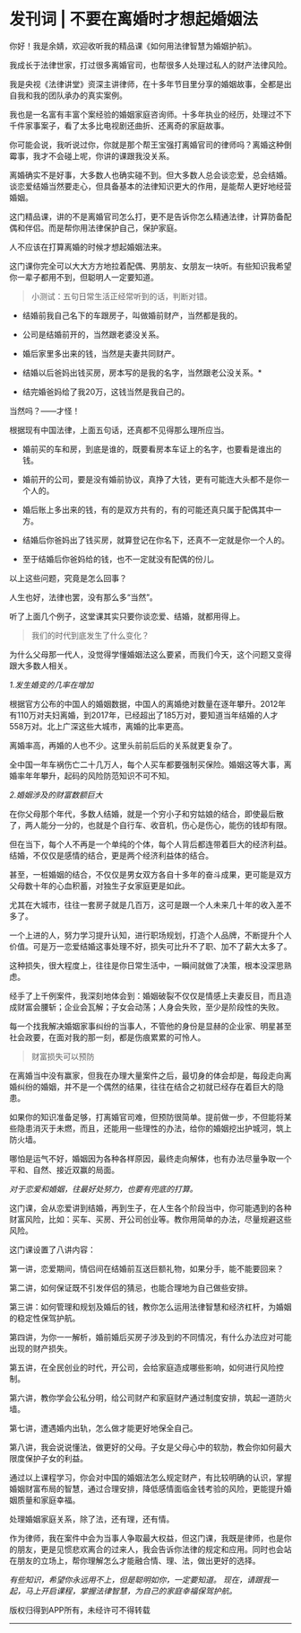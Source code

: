 # 发刊词 | 不要在离婚时才想起婚姻法

你好！我是余婧，欢迎收听我的精品课《如何用法律智慧为婚姻护航》。

我成长于法律世家，打过很多离婚官司，也帮很多人处理过私人的财产法律风险。

我是央视《法律讲堂》资深主讲律师，在十多年节目里分享的婚姻故事，全都是出自我和我的团队承办的真实案例。

我也是一名富有丰富个案经验的婚姻家庭咨询师。十多年执业的经历，处理过不下千件家事案子，看了太多比电视剧还曲折、还离奇的家庭故事。

你可能会说，我听说过你，你就是那个帮王宝强打离婚官司的律师吗？离婚这种倒霉事，我才不会碰上呢，你讲的课跟我没关系。

离婚确实不是好事，大多数人也确实碰不到。但大多数人总会谈恋爱，总会结婚。谈恋爱结婚当然要走心，但具备基本的法律知识更大的作用，是能帮人更好地经营婚姻。

这门精品课，讲的不是离婚官司怎么打，更不是告诉你怎么精通法律，计算防备配偶和伴侣。而是帮你用法律保护自己，保护家庭。

人不应该在打算离婚的时候才想起婚姻法来。

这门课你完全可以大大方方地拉着配偶、男朋友、女朋友一块听。有些知识我希望你一辈子都用不到，但聪明人一定要知道。

> 小测试：五句日常生活正经常听到的话，判断对错。

* 结婚前我自己名下的车跟房子，叫做婚前财产，当然都是我的。

* 公司是结婚前开的，当然跟老婆没关系。

* 婚后家里多出来的钱，当然是夫妻共同财产。

* 结婚以后爸妈出钱买房，房本写的是我的名字，当然跟老公没关系。*  

* 结完婚爸妈给了我20万，这钱当然是我自己的。

当然吗？——才怪！

根据现有中国法律，上面五句话，还真都不见得那么理所应当。

* 婚前买的车和房，到底是谁的，既要看房本车证上的名字，也要看是谁出的钱。

* 婚前开的公司，要是没有婚前协议，真挣了大钱，更有可能连大头都不是你一个人的。

* 婚后账上多出来的钱，有的是双方共有的，有的可能还真只属于配偶其中一方。

* 结婚后你爸妈出了钱买房，就算登记在你名下，还真不一定就是你一个人的。

* 至于结婚后你爸妈给的钱，也不一定就没有配偶的份儿。

以上这些问题，究竟是怎么回事？

人生也好，法律也罢，没有那么多“当然”。

听了上面几个例子，这堂课其实只要你谈恋爱、结婚，就都用得上。

> 我们的时代到底发生了什么变化？

为什么父母那一代人，没觉得学懂婚姻法这么要紧，而我们今天，这个问题又变得跟大多数人相关。

 *1.发生婚变的几率在增加*

根据官方公布的中国人的婚姻数据，中国人的离婚绝对数量在逐年攀升。2012年有110万对夫妇离婚，到2017年，已经超出了185万对，要知道当年结婚的人才558万对。北上广深这些大城市，离婚的比率更高。

离婚率高，再婚的人也不少。这里头前前后后的关系就更复杂了。

全中国一年车祸伤亡二十几万人，每个人买车都要强制买保险。婚姻这等大事，离婚率年年攀升，起码的风险防范知识不可不知。

 *2.婚姻涉及的财富数额巨大*

在你父母那个年代，多数人结婚，就是一个穷小子和穷姑娘的结合，即使最后散了，两人能分一分的，也就是个自行车、收音机，伤心是伤心，能伤的钱却有限。

但在当下，每个人不再是一个单纯的个体，每个人背后都连带着巨大的经济利益。结婚，不仅仅是感情的结合，更是两个经济利益体的结合。

甚至，一桩婚姻的结合，不仅仅是男女双方各自十多年的奋斗成果，更可能是双方父母数十年的心血积蓄，对独生子女家庭更是如此。

尤其在大城市，往往一套房子就是几百万，这可是跟一个人未来几十年的收入差不多了。

一个上进的人，努力学习提升认知，进行职场规划，打造个人品牌，不断提升个人价值。可是万一恋爱结婚这事处理不好，损失可比升不了职、加不了薪大太多了。

这种损失，很大程度上，往往是你日常生活中，一瞬间就做了决策，根本没深思熟虑。

经手了上千例案件，我深刻地体会到：婚姻破裂不仅仅是情感上夫妻反目，而且造成财富会腰斩；企业会瓦解；子女会动荡；人身会失败，至少是阶段性的失败。

每一个找我解决婚姻家事纠纷的当事人，不管他的身份是显赫的企业家、明星甚至社会政要，在面对我的那一刻，都是伤痕累累的可怜人。

> 财富损失可以预防

在离婚当中没有赢家，但我在办理大量案件之后，最切身的体会却是，每段走向离婚纠纷的婚姻，并不是一个偶然的结果，往往在结合之初就已经存在着巨大的隐患。

如果你的知识准备足够，打离婚官司难，但预防很简单。提前做一步，不但能将某些隐患消灭于未燃，而且，还能用一些理性的办法，给你的婚姻挖出护城河，筑上防火墙。

哪怕是运气不好，婚姻因为各种各样原因，最终走向解体，也有办法尽量争取一个平和、自然、接近双赢的局面。

 *对于恋爱和婚姻，往最好处努力，也要有兜底的打算。*

这门课，会从恋爱讲到结婚，再到生子，在人生各个阶段当中，你可能遇到的各种财富风险，比如：买车、买房、开公司创业等。教你用简单的办法，尽量规避这些风险。

这门课设置了八讲内容：

第一讲，恋爱期间，情侣间在结婚前互送巨额礼物，如果分手，能不能要回来？

第二讲，如何保证既不引发伴侣的猜忌，也能合理地为自己做些安排。

第三讲：如何管理和规划及婚后的钱，教你怎么运用法律智慧和经济杠杆，为婚姻的稳定性保驾护航。

第四讲，为你一一解析，婚前婚后买房子涉及到的不同情况，有什么办法应对可能出现的财产损失。

第五讲，在全民创业的时代，开公司，会给家庭造成哪些影响，如何进行风险控制。

第六讲，教你学会公私分明，给公司财产和家庭财产通过制度安排，筑起一道防火墙。

第七讲，遭遇婚内出轨，怎么做才能更好地保全自己。

第八讲，我会说说懂法，做更好的父母。子女是父母心中的软肋，教会你如何最大限度保护子女的利益。

通过以上课程学习，你会对中国的婚姻法怎么规定财产，有比较明确的认识，掌握婚姻财富布局的智慧，通过合理安排，降低感情面临金钱考验的风险，更能提升婚姻质量和家庭幸福。

处理婚姻家庭关系，除了法，还有理，还有情。

作为律师，我在案件中会为当事人争取最大权益，但这门课，我既是律师，也是你的朋友，更是见惯悲欢离合的过来人，我会告诉你法律的规定和应用。同时也会站在朋友的立场上，帮你理解怎么才能融合情、理、法，做出更好的选择。

 *有些知识，希望你永远用不上，但是聪明如你，一定要知道。*  *现在，请跟我一起，马上开启课程，掌握法律智慧，为自己的家庭幸福保驾护航。*

版权归得到APP所有，未经许可不得转载

---

